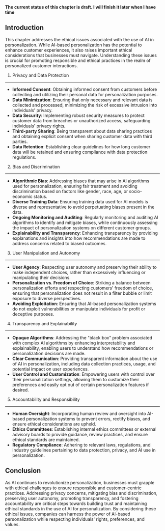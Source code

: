 **The current status of this chapter is draft. I will finish it later when I have time**

Introduction
------------

This chapter addresses the ethical issues associated with the use of AI in personalization. While AI-based personalization has the potential to enhance customer experiences, it also raises important ethical considerations that businesses must navigate. Understanding these issues is crucial for promoting responsible and ethical practices in the realm of personalized customer interactions.

1. Privacy and Data Protection
------------------------------

* **Informed Consent**: Obtaining informed consent from customers before collecting and utilizing their personal data for personalization purposes.
* **Data Minimization**: Ensuring that only necessary and relevant data is collected and processed, minimizing the risk of excessive intrusion into individuals' privacy.
* **Data Security**: Implementing robust security measures to protect customer data from breaches or unauthorized access, safeguarding individuals' privacy rights.
* **Third-party Sharing**: Being transparent about data sharing practices and obtaining explicit consent when sharing customer data with third parties.
* **Data Retention**: Establishing clear guidelines for how long customer data will be retained and ensuring compliance with data protection regulations.

2. Bias and Discrimination
--------------------------

* **Algorithmic Bias**: Addressing biases that may arise in AI algorithms used for personalization, ensuring fair treatment and avoiding discrimination based on factors like gender, race, age, or socio-economic status.
* **Diverse Training Data**: Ensuring training data used for AI models is diverse and representative to avoid perpetuating biases present in the data.
* **Ongoing Monitoring and Auditing**: Regularly monitoring and auditing AI algorithms to identify and mitigate biases, while continuously assessing the impact of personalization systems on different customer groups.
* **Explainability and Transparency**: Enhancing transparency by providing explanations and insights into how recommendations are made to address concerns related to biased outcomes.

3. User Manipulation and Autonomy
---------------------------------

* **User Agency**: Respecting user autonomy and preserving their ability to make independent choices, rather than excessively influencing or manipulating their decisions.
* **Personalization vs. Freedom of Choice**: Striking a balance between personalization efforts and respecting customers' freedom of choice, ensuring that personalization does not result in a filter bubble or limit exposure to diverse perspectives.
* **Avoiding Exploitation**: Ensuring that AI-based personalization systems do not exploit vulnerabilities or manipulate individuals for profit or deceptive purposes.

4. Transparency and Explainability
----------------------------------

* **Opaque Algorithms**: Addressing the "black box" problem associated with complex AI algorithms by enhancing interpretability and explainability, enabling users to understand how recommendations or personalization decisions are made.
* **Clear Communication**: Providing transparent information about the use of AI in personalization, including data collection practices, usage, and potential impact on user experiences.
* **User Control and Customization**: Empowering users with control over their personalization settings, allowing them to customize their preferences and easily opt out of certain personalization features if desired.

5. Accountability and Responsibility
------------------------------------

* **Human Oversight**: Incorporating human review and oversight into AI-based personalization systems to prevent errors, rectify biases, and ensure ethical considerations are upheld.
* **Ethics Committees**: Establishing internal ethics committees or external advisory boards to provide guidance, review practices, and ensure ethical standards are maintained.
* **Regulatory Compliance**: Adhering to relevant laws, regulations, and industry guidelines pertaining to data protection, privacy, and AI use in personalization.

Conclusion
----------

As AI continues to revolutionize personalization, businesses must grapple with ethical challenges to ensure responsible and customer-centric practices. Addressing privacy concerns, mitigating bias and discrimination, preserving user autonomy, promoting transparency, and fostering accountability are critical steps towards building trust and maintaining ethical standards in the use of AI for personalization. By considering these ethical issues, companies can harness the power of AI-based personalization while respecting individuals' rights, preferences, and values.

